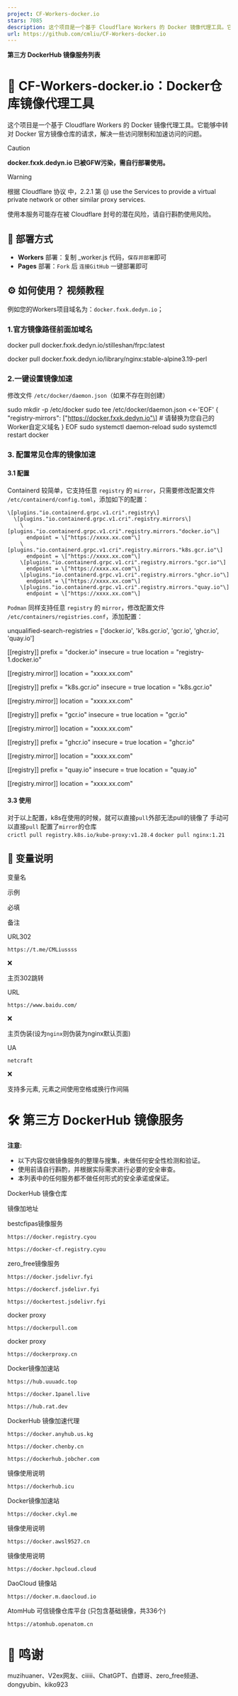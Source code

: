 ```yaml
---
project: CF-Workers-docker.io
stars: 7085
description: 这个项目是一个基于 Cloudflare Workers 的 Docker 镜像代理工具。它能够中转对 Docker 官方镜像仓库的请求，解决一些访问限制和加速访问的问题。
url: https://github.com/cmliu/CF-Workers-docker.io
---
```


**第三方 DockerHub 镜像服务列表**

🐳 CF-Workers-docker.io：Docker仓库镜像代理工具
======================================

这个项目是一个基于 Cloudflare Workers 的 Docker 镜像代理工具。它能够中转对 Docker 官方镜像仓库的请求，解决一些访问限制和加速访问的问题。

Caution

**docker.fxxk.dedyn.io 已被GFW污染，需自行部署使用。**

Warning

根据 Cloudflare 协议 中，2.2.1 第 (j) use the Services to provide a virtual private network or other similar proxy services.

使用本服务可能存在被 Cloudflare 封号的潜在风险，请自行斟酌使用风险。

🚀 部署方式
-------

-   **Workers** 部署：复制 \_worker.js 代码，`保存并部署`即可
-   **Pages** 部署：`Fork` 后 `连接GitHub` 一键部署即可

⚙️ 如何使用？ 视频教程
-------------

例如您的Workers项目域名为：`docker.fxxk.dedyn.io`；

### 1.官方镜像路径前面加域名

docker pull docker.fxxk.dedyn.io/stilleshan/frpc:latest

docker pull docker.fxxk.dedyn.io/library/nginx:stable-alpine3.19-perl

### 2.一键设置镜像加速

修改文件 `/etc/docker/daemon.json`（如果不存在则创建）

sudo mkdir -p /etc/docker
sudo tee /etc/docker/daemon.json <<\-'EOF'
{
  "registry-mirrors": \["https://docker.fxxk.dedyn.io"\]  # 请替换为您自己的Worker自定义域名
}
EOF
sudo systemctl daemon-reload
sudo systemctl restart docker

### 3\. 配置常见仓库的镜像加速

#### 3.1 配置

Containerd 较简单，它支持任意 `registry` 的 `mirror`，只需要修改配置文件 `/etc/containerd/config.toml`，添加如下的配置：

    \[plugins."io.containerd.grpc.v1.cri".registry\]
      \[plugins."io.containerd.grpc.v1.cri".registry.mirrors\]
        \[plugins."io.containerd.grpc.v1.cri".registry.mirrors."docker.io"\]
          endpoint = \["https://xxxx.xx.com"\]
        \[plugins."io.containerd.grpc.v1.cri".registry.mirrors."k8s.gcr.io"\]
          endpoint = \["https://xxxx.xx.com"\]
        \[plugins."io.containerd.grpc.v1.cri".registry.mirrors."gcr.io"\]
          endpoint = \["https://xxxx.xx.com"\]
        \[plugins."io.containerd.grpc.v1.cri".registry.mirrors."ghcr.io"\]
          endpoint = \["https://xxxx.xx.com"\]
        \[plugins."io.containerd.grpc.v1.cri".registry.mirrors."quay.io"\]
          endpoint = \["https://xxxx.xx.com"\]

`Podman` 同样支持任意 `registry` 的 `mirror`，修改配置文件 `/etc/containers/registries.conf`，添加配置：

unqualified-search-registries = \['docker.io', 'k8s.gcr.io', 'gcr.io', 'ghcr.io', 'quay.io'\]

\[\[registry\]\]
prefix = "docker.io"
insecure = true
location = "registry-1.docker.io"

\[\[registry.mirror\]\]
location = "xxxx.xx.com"

\[\[registry\]\]
prefix = "k8s.gcr.io"
insecure = true
location = "k8s.gcr.io"

\[\[registry.mirror\]\]
location = "xxxx.xx.com"

\[\[registry\]\]
prefix = "gcr.io"
insecure = true
location = "gcr.io"

\[\[registry.mirror\]\]
location = "xxxx.xx.com"

\[\[registry\]\]
prefix = "ghcr.io"
insecure = true
location = "ghcr.io"

\[\[registry.mirror\]\]
location = "xxxx.xx.com"

\[\[registry\]\]
prefix = "quay.io"
insecure = true
location = "quay.io"

\[\[registry.mirror\]\]
location = "xxxx.xx.com"

#### 3.3 使用

对于以上配置，k8s在使用的时候，就可以直接`pull`外部无法pull的镜像了 手动可以直接`pull` 配置了`mirror`的仓库  
`crictl pull registry.k8s.io/kube-proxy:v1.28.4` `docker pull nginx:1.21`

🔧 变量说明
-------

变量名

示例

必填

备注

URL302

`https://t.me/CMLiussss`

❌

主页302跳转

URL

`https://www.baidu.com/`

❌

主页伪装(设为`nginx`则伪装为nginx默认页面)

UA

`netcraft`

❌

支持多元素, 元素之间使用空格或换行作间隔

🛠️ 第三方 DockerHub 镜像服务
======================

**注意:**

-   以下内容仅做镜像服务的整理与搜集，未做任何安全性检测和验证。
-   使用前请自行斟酌，并根据实际需求进行必要的安全审查。
-   本列表中的任何服务都不做任何形式的安全承诺或保证。

DockerHub 镜像仓库

镜像加地址

bestcfipas镜像服务

`https://docker.registry.cyou`

`https://docker-cf.registry.cyou`

zero\_free镜像服务

`https://docker.jsdelivr.fyi`

`https://dockercf.jsdelivr.fyi`

`https://dockertest.jsdelivr.fyi`

docker proxy

`https://dockerpull.com`

docker proxy

`https://dockerproxy.cn`

Docker镜像加速站

`https://hub.uuuadc.top`

`https://docker.1panel.live`

`https://hub.rat.dev`

DockerHub 镜像加速代理

`https://docker.anyhub.us.kg`

`https://docker.chenby.cn`

`https://dockerhub.jobcher.com`

镜像使用说明

`https://dockerhub.icu`

Docker镜像加速站

`https://docker.ckyl.me`

镜像使用说明

`https://docker.awsl9527.cn`

镜像使用说明

`https://docker.hpcloud.cloud`

DaoCloud 镜像站

`https://docker.m.daocloud.io`

AtomHub 可信镜像仓库平台 (只包含基础镜像，共336个)

`https://atomhub.openatom.cn`

🙏 鸣谢
=====

muzihuaner、V2ex网友、ciiiii、ChatGPT、白嫖哥、zero\_free频道、dongyubin、kiko923
